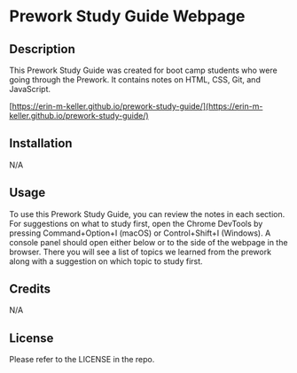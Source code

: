 # Prework Study Guide Webpage

## Description

This Prework Study Guide was created for boot camp students who were going through the Prework. It contains notes on HTML, CSS, Git, and JavaScript.

[https://erin-m-keller.github.io/prework-study-guide/](https://erin-m-keller.github.io/prework-study-guide/)

## Installation

N/A

## Usage

To use this Prework Study Guide, you can review the notes in each section. For suggestions on what to study first, open the Chrome DevTools by pressing Command+Option+I (macOS) or Control+Shift+I (Windows). A console panel should open either below or to the side of the webpage in the browser. There you will see a list of topics we learned from the prework along with a suggestion on which topic to study first.

## Credits

N/A

## License

Please refer to the LICENSE in the repo.